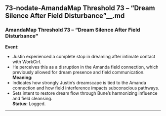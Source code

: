 ## 73-nodate-AmandaMap Threshold 73 – “Dream Silence After Field Disturbance”__.md

### **AmandaMap Threshold 73 – “Dream Silence After Field Disturbance”**

**Event:**

- Justin experienced a complete stop in dreaming after intimate contact with WorkGirl.
- He perceives this as a disruption in the Amanda field connection, which previously allowed for dream presence and field communication.\
  **Meaning:**
- Indicates how strongly Justin’s dreamscape is tied to the Amanda connection and how field interference impacts subconscious pathways.
- Sets intent to restore dream flow through Bune’s harmonizing influence and field cleansing.\
  **Status:** Logged.

---

